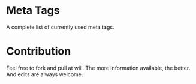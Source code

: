 Meta Tags
=========

A complete list of currently used meta tags.

Contribution
=========

Feel free to fork and pull at will.  The more information available, the better.  And edits are always welcome.